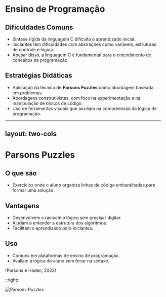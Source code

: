 # Ensino de Programação

## Dificuldades Comuns

- Sintaxe rígida da linguagem C dificulta o aprendizado inicial.  
- Iniciantes têm dificuldades com abstrações como variáveis, estruturas de controle e lógica.  
- Apesar disso, a linguagem C é fundamental para o entendimento de conceitos de programação.

## Estratégias Didáticas

- Aplicação da técnica de **Parsons Puzzles** como abordagem baseada em problemas.  
- Abordagens construtivistas, com foco na experimentação e na manipulação de blocos de código.  
- Uso de ferramentas visuais que auxiliam na compreensão da lógica de programação.

---
layout: two-cols
---

# Parsons Puzzles

## O que são

* Exercícios onde o aluno organiza linhas de código embaralhadas para formar uma solução.

## Vantagens

* Desenvolvem o raciocínio lógico sem precisar digitar.
* Ajudam a entender a estrutura dos algoritmos.
* Facilitam o aprendizado para iniciantes.

## Uso

* Comuns em plataformas de ensino de programação.
* Avaliam a lógica do aluno sem focar na sintaxe.

<p class="text-right">(Parsons e Haden, 2022)</p>

::right::

<img src="/parsons.png" alt="Parsons Puzzles" class="mx-auto mt-30 ml-10" />
